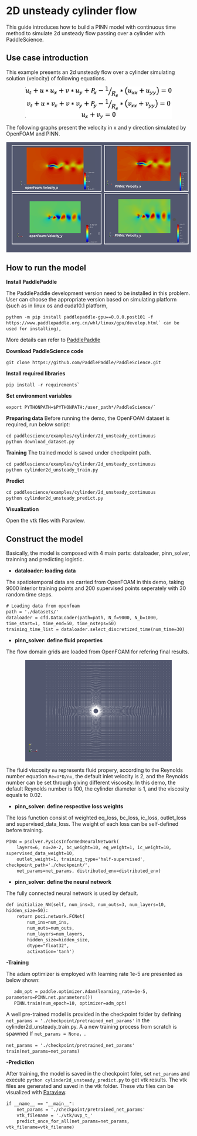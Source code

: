 # 2D unsteady cylinder flow

This guide introduces how to build a PINN model with continuous time method to simulate 2d unsteady flow passing over a cylinder with PaddleScience.

## Use case introduction

This example presents an 2d unsteady flow over a cylinder simulating solution (velocity) of following equations.

<div align="center">    
<img src="image/NS.png" width = "400" align=center />
</div>


The following graphs present the velocity in x and y direction simulated by OpenFOAM and PINN.
<div align="center">    
<img src="image/2d_unsteady_cylinder.png"" width = "600" align=center />
</div>

## How to run the model 

**Install PaddlePaddle**

The PaddlePaddle development version need to be installed in this problem. User can choose the appropriate version based on simulating platform (such as in linux os and cuda10.1 platform, 

    python -m pip install paddlepaddle-gpu==0.0.0.post101 -f https://www.paddlepaddle.org.cn/whl/linux/gpu/develop.html` can be used for installing), 
More details can refer to [PaddlePaddle](https://www.paddlepaddle.org.cn/install/quick?docurl=/documentation/docs/zh/develop/install/pip/linux-pip.html) 

 **Download PaddleScience code**
 
    git clone https://github.com/PaddlePaddle/PaddleScience.git

 **Install required libraries**
   
    pip install -r requirements` 
    
 **Set environment variables**
 
    export PYTHONPATH=$PYTHONPATH:/user_path*/PaddleScience/`
   
 **Preparing data**
   Before running the demo, the OpenFOAM dataset is required, run below script:
   
    cd paddlescience/examples/cylinder/2d_unsteady_continuous
    python download_dataset.py

 **Training**
   The trained model is saved under checkpoint path.
   
    cd paddlescience/examples/cylinder/2d_unsteady_continuous
    python cylinder2d_unsteady_train.py

 **Predict**
 
    cd paddlescience/examples/cylinder/2d_unsteady_continuous
    python cylinder2d_unsteady_predict.py

 **Visualization**

 Open the vtk files with Paraview.
 
   
## Construct the model 
   Basically, the model is composed with 4 main parts: dataloader, pinn_solver, trainning and predicting logistic.  
   
   - **dataloader: loading data**
   
   The spatiotemporal data are carried from OpenFOAM in this demo, taking 9000 interior training points and 200 supervised points seperately with 30 random time steps.

    # Loading data from openfoam 
    path = './datasets/'
    dataloader = cfd.DataLoader(path=path, N_f=9000, N_b=1000, time_start=1, time_end=50, time_nsteps=50)
    training_time_list = dataloader.select_discretized_time(num_time=30)
    
   - **pinn_solver: define fluid properties**
   
   The flow domain grids are loaded from OpenFOAM for refering final results.
   
<div align="center">    
<img src="image/cylinder_grid.png"" width = "400" align=center />
</div>
    
   The fluid viscosity `nu` represents fluid propery, according to the Reynolds number equation `Re=U*D/nu`, the default inlet velocity is 2, and the Reynolds number can be set through giving different viscosity. In this demo, the default Reynolds number is 100, the cylinder diameter is 1, and the viscosity equals to 0.02.
    
   - **pinn_solver: define respective loss weights**
   
  The loss function consist of weighted eq_loss, bc_loss, ic_loss, outlet_loss and supervised_data_loss. The weight of each loss can be self-defined before training.

    PINN = psolver.PysicsInformedNeuralNetwork(
        layers=6, nu=2e-2, bc_weight=10, eq_weight=1, ic_weight=10, supervised_data_weight=10, 
        outlet_weight=1, training_type='half-supervised', checkpoint_path='./checkpoint/', 
        net_params=net_params, distributed_env=distributed_env)

   - **pinn_solver: define the neural network**
   
   The fully connected neural network is used by default.

    def initialize_NN(self, num_ins=3, num_outs=3, num_layers=10, hidden_size=50):
        return psci.network.FCNet(
            num_ins=num_ins,
            num_outs=num_outs,
            num_layers=num_layers,
            hidden_size=hidden_size,
            dtype="float32",
            activation='tanh')
    
   **-Training**
   
   The adam optimizer is employed with learning rate 1e-5 are presented as below shown:

       adm_opt = paddle.optimizer.Adam(learning_rate=1e-5, parameters=PINN.net.parameters())
       PINN.train(num_epoch=10, optimizer=adm_opt)
   
   A well pre-trained model is provided in the checkpoint folder by defining ` net_params = './checkpoint/pretrained_net_params'` in the cylinder2d_unsteady_train.py. 
   A a new training process from scratch is spawned If `net_params = None`，.
      
    net_params = './checkpoint/pretrained_net_params'
    train(net_params=net_params)
    
   
   **-Prediction**
   
   After training, the model is saved in the checkpoint foler, set `net_params` and execute `python cylinder2d_unsteady_predict.py` to get vtk results. The vtk files are generated and saved in the vtk folder. These *vtu* files can be visualized with [Paraview](https://www.paraview.org/).

    if __name__ == "__main__":
        net_params = './checkpoint/pretrained_net_params'
        vtk_filename = './vtk/uvp_t_'
        predict_once_for_all(net_params=net_params, vtk_filename=vtk_filename)


